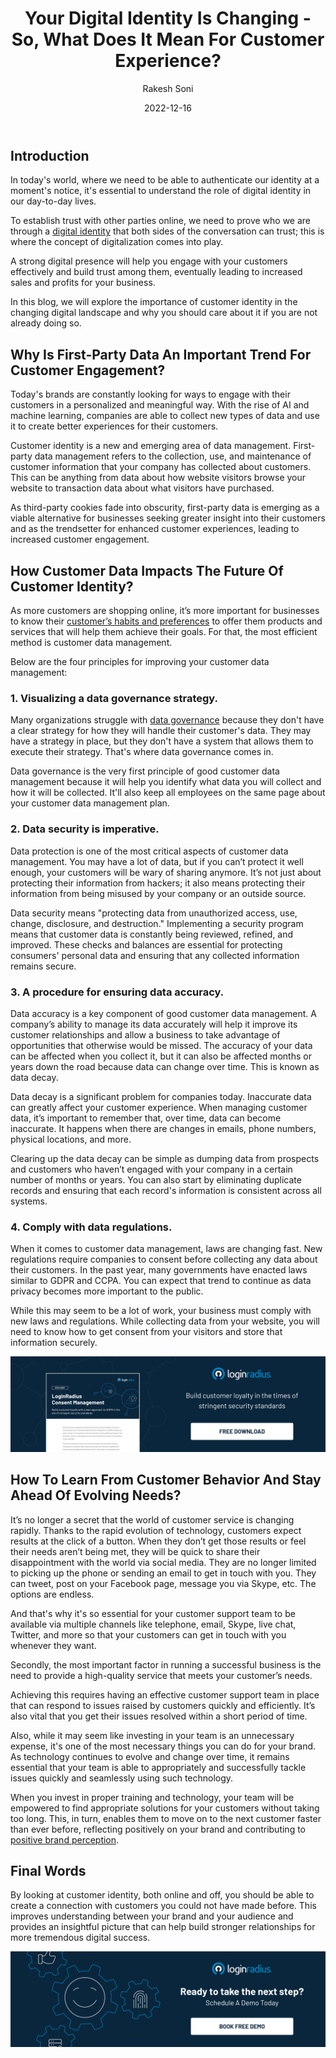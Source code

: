 ﻿---
title: "Your Digital Identity Is Changing - So, What Does It Mean For Customer Experience?"
date: "2022-12-16"
coverImage: "digital.jpg"
tags: ["digital id", "cx", "customer identity"]
author: "Rakesh Soni"
description: "Now, more than ever, customer experience is baked into every business. That means that as a business owner, you need to deliver great digital experiences and customer interactions every time. This blog covers some of the important aspects of an effective digital strategy."
metadescription: "The importance of customer identity in the changing digital landscape is irreplaceable, and to build trust online, we need digital identity in our lives."
metatitle: "Embracing the Evolution of Digital Identity for Better CX"
---

## Introduction

In today's world, where we need to be able to authenticate our identity at a moment's notice, it's essential to understand the role of digital identity in our day-to-day lives. 

To establish trust with other parties online, we need to prove who we are through a [digital identity](https://blog.loginradius.com/growth/digital-identity-key-to-economic-growth/) that both sides of the conversation can trust; this is where the concept of digitalization comes into play. 

A strong digital presence will help you engage with your customers effectively and build trust among them, eventually leading to increased sales and profits for your business.

In this blog, we will explore the importance of customer identity in the changing digital landscape and why you should care about it if you are not already doing so.


## Why Is First-Party Data An Important Trend For Customer Engagement?

Today's brands are constantly looking for ways to engage with their customers in a personalized and meaningful way. With the rise of AI and machine learning, companies are able to collect new types of data and use it to create better experiences for their customers. 

Customer identity is a new and emerging area of data management. First-party data management refers to the collection, use, and maintenance of customer information that your company has collected about customers. This can be anything from data about how website visitors browse your website to transaction data about what visitors have purchased.

As third-party cookies fade into obscurity, first-party data is emerging as a viable alternative for businesses seeking greater insight into their customers and as the trendsetter for enhanced customer experiences, leading to increased customer engagement.


## How Customer Data Impacts The Future Of Customer Identity?

As more customers are shopping online, it’s more important for businesses to know their [customer’s habits and preferences](https://blog.loginradius.com/growth/lead-era-customer-centric-marketing/) to offer them products and services that will help them achieve their goals. For that, the most efficient method is customer data management.

Below are the four principles for improving your customer data management:


### 1. Visualizing a data governance strategy.

Many organizations struggle with [data governance](https://blog.loginradius.com/identity/data-governance-best-practices/) because they don't have a clear strategy for how they will handle their customer's data. They may have a strategy in place, but they don't have a system that allows them to execute their strategy. That's where data governance comes in. 

Data governance is the very first principle of good customer data management because it will help you identify what data you will collect and how it will be collected. It'll also keep all employees on the same page about your customer data management plan.


### 2. Data security is imperative.

Data protection is one of the most critical aspects of customer data management. You may have a lot of data, but if you can’t protect it well enough, your customers will be wary of sharing anymore. It’s not just about protecting their information from hackers; it also means protecting their information from being misused by your company or an outside source. 

Data security means "protecting data from unauthorized access, use, change, disclosure, and destruction." Implementing a security program means that customer data is constantly being reviewed, refined, and improved. These checks and balances are essential for protecting consumers' personal data and ensuring that any collected information remains secure.


### 3. A procedure for ensuring data accuracy.

Data accuracy is a key component of good customer data management. A company’s ability to manage its data accurately will help it improve its customer relationships and allow a business to take advantage of opportunities that otherwise would be missed. The accuracy of your data can be affected when you collect it, but it can also be affected months or years down the road because data can change over time. This is known as data decay.

Data decay is a significant problem for companies today. Inaccurate data can greatly affect your customer experience. When managing customer data, it’s important to remember that, over time, data can become inaccurate. It happens when there are changes in emails, phone numbers, physical locations, and more. 

Clearing up the data decay can be simple as dumping data from prospects and customers who haven’t engaged with your company in a certain number of months or years. You can also start by eliminating duplicate records and ensuring that each record's information is consistent across all systems.


### 4. Comply with data regulations.

When it comes to customer data management, laws are changing fast. New regulations require companies to consent before collecting any data about their customers. In the past year, many governments have enacted laws similar to GDPR and CCPA. You can expect that trend to continue as data privacy becomes more important to the public. 

While this may seem to be a lot of work, your business must comply with new laws and regulations. While collecting data from your website, you will need to know how to get consent from your visitors and store that information securely.

[![consent-ds](consent-ds.png)](https://www.loginradius.com/resource/loginradius-consent-management)


## How To Learn From Customer Behavior And Stay Ahead Of Evolving Needs?

It’s no longer a secret that the world of customer service is changing rapidly. Thanks to the rapid evolution of technology, customers expect results at the click of a button. When they don’t get those results or feel their needs aren’t being met, they will be quick to share their disappointment with the world via social media. They are no longer limited to picking up the phone or sending an email to get in touch with you. They can tweet, post on your Facebook page, message you via Skype, etc. The options are endless. 

And that's why it's so essential for your customer support team to be available via multiple channels like telephone, email, Skype, live chat, Twitter, and more so that your customers can get in touch with you whenever they want.

Secondly, the most important factor in running a successful business is the need to provide a high-quality service that meets your customer’s needs. 

Achieving this requires having an effective customer support team in place that can respond to issues raised by customers quickly and efficiently. It’s also vital that you get their issues resolved within a short period of time. 

Also, while it may seem like investing in your team is an unnecessary expense, it's one of the most necessary things you can do for your brand. As technology continues to evolve and change over time, it remains essential that your team is able to appropriately and successfully tackle issues quickly and seamlessly using such technology. 

When you invest in proper training and technology, your team will be empowered to find appropriate solutions for your customers without taking too long. This, in turn, enables them to move on to the next customer faster than ever before, reflecting positively on your brand and contributing to [positive brand perception](https://www.loginradius.com/blog/growth/how-consumer-identity-influence-brand-recognizability/).


## Final Words

By looking at customer identity, both online and off, you should be able to create a connection with customers you could not have made before. This improves understanding between your brand and your audience and provides an insightful picture that can help build stronger relationships for more tremendous digital success.


[![book-a-demo-Consultation](../../assets/book-a-demo-loginradius.png)](https://www.loginradius.com/book-a-demo/)

